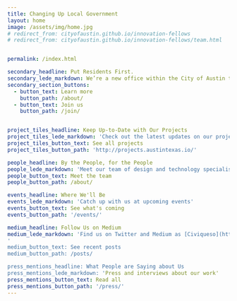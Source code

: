```yaml
---
title: Changing Up Local Government
layout: home
image: /assets/img/home.jpg
# redirect_from: cityofaustin.github.io/innovation-fellows
# redirect_from: cityofaustin.github.io/innovation-fellows/team.html


permalink: /index.html

secondary_headline: Put Residents First.
secondary_lede_markdown: We’re a new office within the City of Austin that’s dedicated to designing and building services for residents that grow and adapt with their needs.
secondary_section_buttons:
  - button_text: Learn more
    button_path: /about/
  - button_text: Join us
    button_path: /join/


project_tiles_headline: Keep Up-to-Date with Our Projects
project_tiles_lede_markdown: 'Check out the latest updates on our projects at [projects.austintexas.io](http://projects.austintexas.io)'
project_tiles_button_text: See all projects
project_tiles_button_path: 'http://projects.austintexas.io/'

people_headline: By the People, for the People
people_lede_markdown: 'Meet our team of design and technology specialists committed to improving services for Austin’s residents'
people_button_text: Meet the team
people_button_path: /about/

events_headline: Where We'll Be
events_lede_markdown: 'Catch up with us at upcoming events'
events_button_text: See what's coming
events_button_path: '/events/'

medium_headline: Follow Us on Medium
medium_lede_markdown: 'Find us on Twitter and Medium as [Civiqueso](https://twitter.com/civiqueso/)'
'
medium_button_text: See recent posts
medium_button_path: /posts/

press_mentions_headline: What People are Saying about Us
press_mentions_lede_markdown: 'Press and interviews about our work'
press_mentions_button_text: Read all
press_mentions_button_path: '/press/'
---
```

